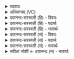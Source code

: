 <details><summary>पदपाठः</summary>

दि॒वि। धाः॒। इ॒मम्। य॒ज्ञम्। इ॒मम्। य॒ज्ञम्। दि॒वि। धाः॒। स्वाहा॑। अ॒ग्नये॑। य॒ज्ञिया॑य। शम्। यजु॑र्भ्य॒ इति॒ यजुः॑ऽभ्यः। ११।
</details>

<details><summary>अधिमन्त्रम् (VC)</summary>

- यज्ञो देवता
- दीर्घतमा ऋषिः
- विराडुष्णिक्
- ऋषभः
</details>

<details><summary>दयानन्द-सरस्वती (हि) - विषयः</summary>

फिर स्त्री-पुरुष क्या करें, इस विषय को अगले मन्त्र में कहा है ॥
</details>

<details><summary>दयानन्द-सरस्वती (हि) - पदार्थः</summary>

पदार्थान्वयभाषाः -  हे स्त्री वा पुरुष ! तू (यजुर्भ्यः) यज्ञ करानेहारे वा यजुर्वेद के विभागों से (स्वाहा) सत्यक्रिया के साथ (अग्नये) (यज्ञियाय) यज्ञकर्म के योग्य अग्नि के लिये (दिवि) सूर्य्यादि के प्रकाश में (इमम्) इस (यज्ञम्) सङ्ग करने योग्य गृहाश्रम व्यवहार के उपयोगी यज्ञ को (शम्) सुखपूर्वक (धाः) धारण कर (दिवि) विज्ञान के प्रकाश में (इमम्) इस परमार्थ के साधक संन्यास आश्रम के उपयोगी (यज्ञम्) विद्वानों के सङ्गरूप यज्ञ को सुखपूर्वक (धाः) धारण कर ॥११ ॥
</details>

<details><summary>दयानन्द-सरस्वती (हि) - भावार्थः</summary>

भावार्थभाषाः -  जो स्त्री-पुरुष ब्रह्मचर्य के साथ विद्यायुक्त उत्तम शिक्षा को प्राप्त होकर वेदरीति से कर्मों का अनुष्ठान करें, वे अतुल सुख को प्राप्त होवें ॥११ ॥
</details>

<details><summary>दयानन्द-सरस्वती (सं) - विषयः</summary>

पुनः स्त्रीपुरुषाः किं कुर्य्युरित्याह ॥
</details>

<details><summary>दयानन्द-सरस्वती (सं) - पदार्थः</summary>

पदार्थान्वयभाषाः -  हे स्त्रि पुरुष वा ! त्वं यजुर्भ्यः स्वाहाऽग्नये यज्ञियाय दिवीमं यज्ञं शं धाः। दिवीमं यज्ञं शं धाः ॥११ ॥
</details>

<details><summary>दयानन्द-सरस्वती (सं) - भावार्थः</summary>

भावार्थभाषाः -  ये स्त्रीपुरुषा ब्रह्मचर्येणाऽखिलां विद्यासुशिक्षां प्राप्य वेदरीत्या कर्माण्यनुतिष्ठेयुस्तेऽतुलं सुखं लभेरन् ॥११ ॥
</details>

<details><summary>सविता जोशी ← दयानन्दः (म) - भावार्थः</summary>

भावार्थभाषाः -  जे स्री-पुरुष ब्रह्मचर्याने संपूर्ण विद्यायुक्त उत्तम शिक्षण प्राप्त करून वैदिक रितीने अनुष्ठान करतात ते अत्यंत सुख प्राप्त करतात.
</details>